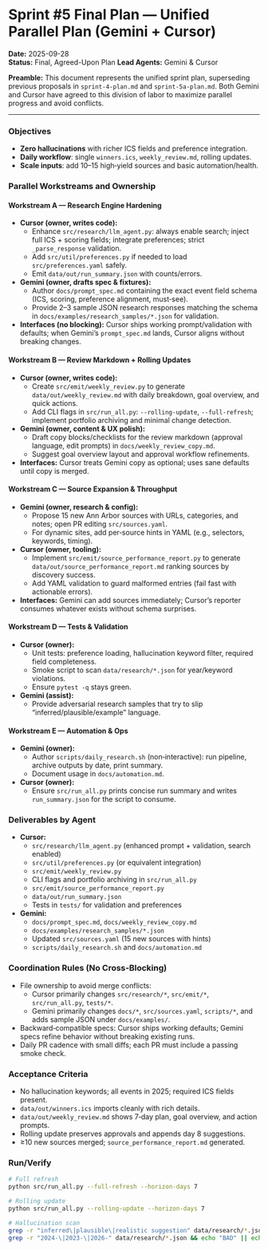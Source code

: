 # Sprint #5 Final Plan — Unified Parallel Plan (Gemini + Cursor)

**Date:** 2025-09-28  
**Status:** Final, Agreed-Upon Plan
**Lead Agents:** Gemini & Cursor

**Preamble:** This document represents the unified sprint plan, superseding previous proposals in `sprint-4-plan.md` and `sprint-5a-plan.md`. Both Gemini and Cursor have agreed to this division of labor to maximize parallel progress and avoid conflicts.

---

### Objectives
- **Zero hallucinations** with richer ICS fields and preference integration.  
- **Daily workflow**: single `winners.ics`, `weekly_review.md`, rolling updates.  
- **Scale inputs**: add 10–15 high‑yield sources and basic automation/health.

### Parallel Workstreams and Ownership

#### Workstream A — Research Engine Hardening
- **Cursor (owner, writes code):**
  - Enhance `src/research/llm_agent.py`: always enable search; inject full ICS + scoring fields; integrate preferences; strict `_parse_response` validation.  
  - Add `src/util/preferences.py` if needed to load `src/preferences.yaml` safely.  
  - Emit `data/out/run_summary.json` with counts/errors.
- **Gemini (owner, drafts spec & fixtures):**
  - Author `docs/prompt_spec.md` containing the exact event field schema (ICS, scoring, preference alignment, must‑see).  
  - Provide 2–3 sample JSON research responses matching the schema in `docs/examples/research_samples/*.json` for validation.
- **Interfaces (no blocking):** Cursor ships working prompt/validation with defaults; when Gemini’s `prompt_spec.md` lands, Cursor aligns without breaking changes.

#### Workstream B — Review Markdown + Rolling Updates
- **Cursor (owner, writes code):**
  - Create `src/emit/weekly_review.py` to generate `data/out/weekly_review.md` with daily breakdown, goal overview, and quick actions.  
  - Add CLI flags in `src/run_all.py`: `--rolling-update`, `--full-refresh`; implement portfolio archiving and minimal change detection.
- **Gemini (owner, content & UX polish):**
  - Draft copy blocks/checklists for the review markdown (approval language, edit prompts) in `docs/weekly_review_copy.md`.  
  - Suggest goal overview layout and approval workflow refinements.
- **Interfaces:** Cursor treats Gemini copy as optional; uses sane defaults until copy is merged.

#### Workstream C — Source Expansion & Throughput
- **Gemini (owner, research & config):**
  - Propose 15 new Ann Arbor sources with URLs, categories, and notes; open PR editing `src/sources.yaml`.  
  - For dynamic sites, add per‑source hints in YAML (e.g., selectors, keywords, timing).
- **Cursor (owner, tooling):**
  - Implement `src/emit/source_performance_report.py` to generate `data/out/source_performance_report.md` ranking sources by discovery success.  
  - Add YAML validation to guard malformed entries (fail fast with actionable errors).
- **Interfaces:** Gemini can add sources immediately; Cursor’s reporter consumes whatever exists without schema surprises.

#### Workstream D — Tests & Validation
- **Cursor (owner):**
  - Unit tests: preference loading, hallucination keyword filter, required field completeness.  
  - Smoke script to scan `data/research/*.json` for year/keyword violations.  
  - Ensure `pytest -q` stays green.
- **Gemini (assist):**
  - Provide adversarial research samples that try to slip “inferred/plausible/example” language.

#### Workstream E — Automation & Ops
- **Gemini (owner):**
  - Author `scripts/daily_research.sh` (non‑interactive): run pipeline, archive outputs by date, print summary.  
  - Document usage in `docs/automation.md`.
- **Cursor (owner):**
  - Ensure `src/run_all.py` prints concise run summary and writes `run_summary.json` for the script to consume.

### Deliverables by Agent
- **Cursor:**
  - `src/research/llm_agent.py` (enhanced prompt + validation, search enabled)  
  - `src/util/preferences.py` (or equivalent integration)  
  - `src/emit/weekly_review.py`  
  - CLI flags and portfolio archiving in `src/run_all.py`  
  - `src/emit/source_performance_report.py`  
  - `data/out/run_summary.json`  
  - Tests in `tests/` for validation and preferences
- **Gemini:**
  - `docs/prompt_spec.md`, `docs/weekly_review_copy.md`  
  - `docs/examples/research_samples/*.json`  
  - Updated `src/sources.yaml` (15 new sources with hints)  
  - `scripts/daily_research.sh` and `docs/automation.md`

### Coordination Rules (No Cross‑Blocking)
- File ownership to avoid merge conflicts:  
  - Cursor primarily changes `src/research/*`, `src/emit/*`, `src/run_all.py`, `tests/*`.  
  - Gemini primarily changes `docs/*`, `src/sources.yaml`, `scripts/*`, and adds sample JSON under `docs/examples/`.
- Backward‑compatible specs: Cursor ships working defaults; Gemini specs refine behavior without breaking existing runs.
- Daily PR cadence with small diffs; each PR must include a passing smoke check.

### Acceptance Criteria
- No hallucination keywords; all events in 2025; required ICS fields present.  
- `data/out/winners.ics` imports cleanly with rich details.  
- `data/out/weekly_review.md` shows 7‑day plan, goal overview, and action prompts.  
- Rolling update preserves approvals and appends day 8 suggestions.  
- ≥10 new sources merged; `source_performance_report.md` generated.

### Run/Verify
```bash
# Full refresh
python src/run_all.py --full-refresh --horizon-days 7

# Rolling update
python src/run_all.py --rolling-update --horizon-days 7

# Hallucination scan
grep -r "inferred\|plausible\|realistic suggestion" data/research/*.json || echo "OK"
grep -r "2024-\|2023-\|2026-" data/research/*.json && echo "BAD" || echo "OK"
```
